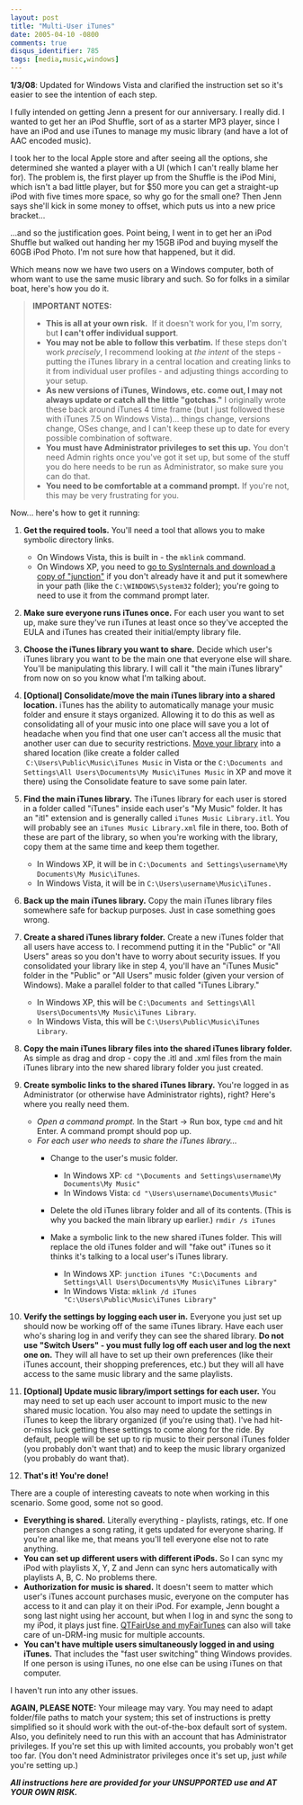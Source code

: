 ```yaml
---
layout: post
title: "Multi-User iTunes"
date: 2005-04-10 -0800
comments: true
disqus_identifier: 785
tags: [media,music,windows]
---
```

**1/3/08**: Updated for Windows Vista and clarified the instruction set
so it's easier to see the intention of each step.

I fully intended on getting Jenn a present for our anniversary. I really
did. I wanted to get her an iPod Shuffle, sort of as a starter MP3
player, since I have an iPod and use iTunes to manage my music library
(and have a lot of AAC encoded music).

I took her to the local Apple store and after seeing all the options,
she determined she wanted a player with a UI (which I can't really blame
her for). The problem is, the first player up from the Shuffle is the
iPod Mini, which isn't a bad little player, but for \$50 more you can
get a straight-up iPod with five times more space, so why go for the
small one? Then Jenn says she'll kick in some money to offset, which
puts us into a new price bracket...

...and so the justification goes. Point being, I went in to get her an
iPod Shuffle but walked out handing her my 15GB iPod and buying myself
the 60GB iPod Photo. I'm not sure how that happened, but it did.

Which means now we have two users on a Windows computer, both of whom
want to use the same music library and such. So for folks in a similar
boat, here's how you do it.

> **IMPORTANT NOTES:**
>
> -   **This is all at your own risk.**  If it doesn't work for you, I'm
>     sorry, but **I can't offer individual support**.
> -   **You may not be able to follow this verbatim.** If these steps
>     don't work *precisely*, I recommend looking at *the intent* of the
>     steps - putting the iTunes library in a central location and
>     creating links to it from individual user profiles - and adjusting
>     things according to your setup.
> -   **As new versions of iTunes, Windows, etc. come out, I may not
>     always update or catch all the little "gotchas."** I originally
>     wrote these back around iTunes 4 time frame (but I just followed
>     these with iTunes 7.5 on Windows Vista)... things change, versions
>     change, OSes change, and I can't keep these up to date for every
>     possible combination of software.
> -   **You must have Administrator privileges to set this up.** You
>     don't need Admin rights once you've got it set up, but some of the
>     stuff you do here needs to be run as Administrator, so make
>     sure you can do that. 
> -   **You need to be comfortable at a command prompt.** If you're not,
>     this may be very frustrating for you.

Now... here's how to get it running:

1.  **Get the required tools.** You'll need a tool that allows you to
    make symbolic directory links.
    -   On Windows Vista, this is built in - the `mklink` command.
    -   On Windows XP, you need to [go to SysInternals and download a
        copy of
        "junction"](http://www.sysinternals.com/ntw2k/source/misc.shtml#junction)
        if you don't already have it and put it somewhere in your path
        (like the `C:\WINDOWS\System32` folder); you're going to need to
        use it from the command prompt later.

2.  **Make sure everyone runs iTunes once.** For each user you want to
    set up, make sure they've run iTunes at least once so they've
    accepted the EULA and iTunes has created their initial/empty library
    file.
3.  **Choose the iTunes library you want to share.** Decide which user's
    iTunes library you want to be the main one that everyone else will
    share. You'll be manipulating this library. I will call it "the main
    iTunes library" from now on so you know what I'm talking about.
4.  **[Optional] Consolidate/move the main iTunes library into a shared
    location.** iTunes has the ability to automatically manage your
    music folder and ensure it stays organized. Allowing it to do this
    as well as consolidating all of your music into one place will save
    you a lot of headache when you find that one user can't access all
    the music that another user can due to security restrictions. [Move
    your
    library](http://www.macworld.com/article/46248/2005/08/shiftitunes.html)
    into a shared location (like create a folder called
     `C:\Users\Public\Music\iTunes Music` in Vista or the
    `C:\Documents and Settings\All Users\Documents\My Music\iTunes Music` in
    XP and move it there) using the Consolidate feature to save some
    pain later.
5.  **Find the main iTunes library.** The iTunes library for each user
    is stored in a folder called "iTunes" inside each user's "My Music"
    folder. It has an "itl" extension and is generally called
    `iTunes Music Library.itl`. You will probably see an
    `iTunes Music Library.xml` file in there, too. Both of these are
    part of the library, so when you're working with the library, copy
    them at the same time and keep them together.
    -   In Windows XP, it will be in
        `C:\Documents and Settings\username\My Documents\My Music\iTunes`.
    -   In Windows Vista, it will be in
        `C:\Users\username\Music\iTunes.`

6.  **Back up the main iTunes library.** Copy the main iTunes library
    files somewhere safe for backup purposes. Just in case something
    goes wrong.
7.  **Create a shared iTunes library folder.** Create a new iTunes
    folder that all users have access to. I recommend putting it in the
    "Public" or "All Users" areas so you don't have to worry about
    security issues. If you consolidated your library like in step 4,
    you'll have an "iTunes Music" folder in the "Public" or "All Users"
    music folder (given your version of Windows). Make a parallel folder
    to that called "iTunes Library."
    -   In Windows XP, this will be
        `C:\Documents and Settings\All Users\Documents\My Music\iTunes Library`.
    -   In Windows Vista, this will be
        `C:\Users\Public\Music\iTunes Library`.

8.  **Copy the main iTunes library files into the shared iTunes library
    folder.** As simple as drag and drop - copy the .itl and .xml files
    from the main iTunes library into the new shared library folder you
    just created.
9.  **Create symbolic links to the shared iTunes library.** You're
    logged in as Administrator (or otherwise have Administrator rights),
    right? Here's where you really need them.
    -   *Open a command prompt.* In the Start -\> Run box, type `cmd`
        and hit Enter. A command prompt should pop up.
    -   *For each user who needs to share the iTunes library...*
        -   Change to the user's music folder.
            -   In Windows XP:
                `cd "\Documents and Settings\username\My Documents\My Music"`
            -   In Windows Vista: `cd "\Users\username\Documents\Music"`

        -   Delete the old iTunes library folder and all of its
            contents. (This is why you backed the main library up
            earlier.)
             `rmdir /s iTunes`
        -   Make a symbolic link to the new shared iTunes folder. This
            will replace the old iTunes folder and will "fake out"
            iTunes so it thinks it's talking to a local user's iTunes
            library.
            -   In Windows XP:
                `junction iTunes "C:\Documents and Settings\All Users\Documents\My Music\iTunes Library"`
            -   In Windows Vista:
                `mklink /d iTunes "C:\Users\Public\Music\iTunes Library"`

10. **Verify the settings by logging each user in.** Everyone you just
    set up should now be working off of the same iTunes library. Have
    each user who's sharing log in and verify they can see the shared
    library. **Do not use "Switch Users" - you must fully log off each
    user and log the next one on.** They will all have to set up their
    own preferences (like their iTunes account, their shopping
    preferences, etc.) but they will all have access to the same music
    library and the same playlists.
11. **[Optional] Update music library/import settings for each user.**
    You may need to set up each user account to import music to the new
    shared music location. You also may need to update the settings in
    iTunes to keep the library organized (if you're using that). I've
    had hit-or-miss luck getting these settings to come along for the
    ride. By default, people will be set up to rip music to their
    personal iTunes folder (you probably don't want that) and to keep
    the music library organized (you probably do want that).
12. **That's it! You're done!**

There are a couple of interesting caveats to note when working in this
scenario. Some good, some not so good.

-   **Everything is shared.** Literally everything - playlists, ratings,
    etc. If one person changes a song rating, it gets updated for
    everyone sharing. If you're anal like me, that means you'll tell
    everyone else not to rate anything.
-   **You can set up different users with different iPods.** So I can
    sync my iPod with playlists X, Y, Z and Jenn can sync hers
    automatically with playlists A, B, C. No problems there.
-   **Authorization for music is shared.** It doesn't seem to matter
    which user's iTunes account purchases music, everyone on the
    computer has access to it and can play it on their iPod. For
    example, Jenn bought a song last night using her account, but when I
    log in and sync the song to my iPod, it plays just fine. [QTFairUse
    and
    myFairTunes](http://www.hymn-project.org/forums/viewtopic.php?t=1314)
    can also will take care of un-DRM-ing music for multiple accounts.
-   **You can't have multiple users simultaneously logged in and using
    iTunes.** That includes the "fast user switching" thing Windows
    provides. If one person is using iTunes, no one else can be using
    iTunes on that computer.

I haven't run into any other issues.

**AGAIN, PLEASE NOTE:** Your mileage may vary. You may need to adapt
folder/file paths to match your system; this set of instructions is
pretty simplified so it should work with the out-of-the-box default sort
of system. Also, you definitely need to run this with an account that
has Administrator privileges. If you're set this up with limited
accounts, you probably won't get too far. (You don't need Administrator
privileges once it's set up, just *while* you're setting up.)

***All instructions here are provided for your UNSUPPORTED use and AT
YOUR OWN RISK.***

